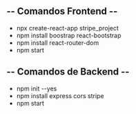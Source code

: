 ## -- Comandos Frontend --
+ npx create-react-app stripe_project
+ npm install boostrap react-bootstrap
+ npm install react-router-dom
+ npm start

## -- Comandos de Backend --
+ npm init --yes
+ npm install express cors stripe
+ npm start
